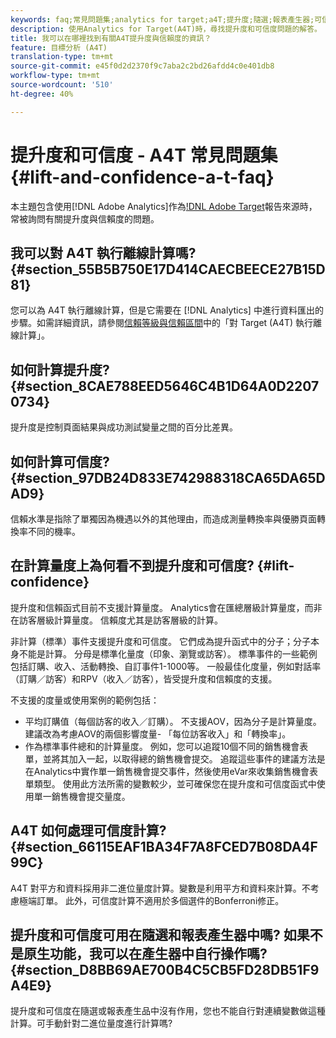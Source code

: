 ```yaml
---
keywords: faq;常見問題集;analytics for target;a4T;提升度;隨選;報表產生器;可信度
description: 使用Analytics for Target(A4T)時，尋找提升度和可信度問題的解答。 A4T可讓您使用Analytics報表來處理Target活動。
title: 我可以在哪裡找到有關A4T提升度與信賴度的資訊？
feature: 目標分析 (A4T)
translation-type: tm+mt
source-git-commit: e45f0d2d2370f9c7aba2c2bd26afdd4c0e401db8
workflow-type: tm+mt
source-wordcount: '510'
ht-degree: 40%

---
```



# 提升度和可信度 - A4T 常見問題集{#lift-and-confidence-a-t-faq}

本主題包含使用[!DNL Adobe Analytics]作為[!DNL Adobe Target](A4T)報告來源時，常被詢問有關提升度與信賴度的問題。

## 我可以對 A4T 執行離線計算嗎? {#section_55B5B750E17D414CAECBEECE27B15D81}

您可以為 A4T 執行離線計算，但是它需要在 [!DNL Analytics] 中進行資料匯出的步驟。如需詳細資訊，請參閱[信賴等級與信賴區間](/help/c-reports/conversion-rate.md#concept_0D0002A1EBDF420E9C50E2A46F36629B)中的「對 Target (A4T) 執行離線計算」。

## 如何計算提升度? {#section_8CAE788EED5646C4B1D64A0D22070734}

提升度是控制頁面結果與成功測試變量之間的百分比差異。

## 如何計算可信度?  {#section_97DB24D833E742988318CA65DA65DAD9}

信賴水準是指除了單獨因為機遇以外的其他理由，而造成測量轉換率與優勝頁面轉換率不同的機率。

## 在計算量度上為何看不到提升度和可信度?  {#lift-confidence}

提升度和信賴函式目前不支援計算量度。 Analytics會在匯總層級計算量度，而非在訪客層級計算量度。 信賴度尤其是訪客層級的計算。

非計算（標準）事件支援提升度和可信度。 它們成為提升函式中的分子；分子本身不能是計算。 分母是標準化量度（印象、瀏覽或訪客）。 標準事件的一些範例包括訂購、收入、活動轉換、自訂事件1-1000等。 一般最佳化度量，例如對話率（訂購／訪客）和RPV（收入／訪客），皆受提升度和信賴度的支援。

不支援的度量或使用案例的範例包括：

* 平均訂購值（每個訪客的收入／訂購）。 不支援AOV，因為分子是計算量度。 建議改為考慮AOV的兩個影響度量- 「每位訪客收入」和「轉換率」。
* 作為標準事件總和的計算量度。 例如，您可以追蹤10個不同的銷售機會表單，並將其加入一起，以取得總的銷售機會提交。 追蹤這些事件的建議方法是在Analytics中實作單一銷售機會提交事件，然後使用eVar來收集銷售機會表單類型。 使用此方法所需的變數較少，並可確保您在提升度和可信度函式中使用單一銷售機會提交量度。

## A4T 如何處理可信度計算?  {#section_66115EAF1BA34F7A8FCED7B08DA4F99C}

A4T 對平方和資料採用非二進位量度計算。變數是利用平方和資料來計算。不考慮極端訂單。 此外，可信度計算不適用於多個選件的Bonferroni修正。

## 提升度和可信度可用在隨選和報表產生器中嗎? 如果不是原生功能，我可以在產生器中自行操作嗎? {#section_D8BB69AE700B4C5CB5FD28DB51F9A4E9}

提升度和可信度在隨選或報表產生品中沒有作用，您也不能自行對連續變數做這種計算。可手動針對二進位量度進行計算嗎?
